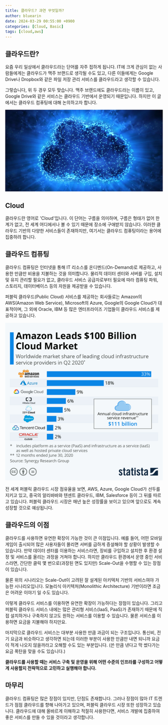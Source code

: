 ```yaml
---
title: 클라우드? 과연 무엇일까?
author: bluearin
date: 2024-03-29 00:55:00 +0900
categories: [Cloud, Basic]
tags: [cloud,aws]
---
```


## 클라우드란?

요즘 우리 일상에서 클라우드라는 단어를 자주 접하게 됩니다. IT에 크게 관심이 없는 사람들에게는 클라우드가 맥주 브랜드로 생각될 수도 있고, 다른 이들에게는 Google Drive나 Dropbox와 같은 파일 저장 관리 서비스를 클라우드라고 생각할 수 있습니다.
 
그렇습니다, 위 두 경우 모두 맞습니다. 맥주 브랜드에도 클라우드라는 이름이 있고, Google Drive와 같은 서비스는 클라우드 기반에서 운영되기 때문입니다. 하지만 이 글에서는 클라우드 컴퓨팅에 대해 논의하고자 합니다.

![cloud](../assets/images/R1280x0.png)

## Cloud

클라우드란 영어로 'Cloud'입니다. 이 단어는 구름을 의미하며, 구름은 형태가 없어 한계가 없고, 전 세계 어디에서나 볼 수 있기 때문에 장소에 구애받지 않습니다. 이러한 클라우드 기반의 다양한 서비스들이 존재하지만, 여기서는 클라우드 컴퓨팅이라는 용어에 집중하려 합니다.
 
## 클라우드 컴퓨팅

클라우드 컴퓨팅은 인터넷을 통해 IT 리소스를 온디멘드(On-Demand)로 제공하고, 사용한 만큼만 비용을 지불하는 것을 의미합니다. 물리적 데이터 센터와 서버를 구입, 설치 및 유지 관리할 필요가 없고, 클라우드 서비스 공급자로부터 필요에 따라 컴퓨팅 파워, 스토리지, 데이터베이스 등의 자원을 제공받을 수 있습니다.
 
퍼블릭 클라우드(Public Cloud) 서비스를 제공하는 회사들로는 Amazon의 AWS(Amazon Web Service), Microsoft의 Azure, Google의 Google Cloud가 대표적이며, 그 외에 Oracle, IBM 등 많은 엔터프라이즈 기업들이 클라우드 서비스를 제공하고 있습니다.

![cloud market](../assets/images/R1280x0-2.png)

전 세계 퍼블릭 클라우드 시장 점유율을 보면, AWS, Azure, Google Cloud가 선두를 지키고 있고, 중국의 알리바바와 텐센트 클라우드, IBM, Salesforce 등이 그 뒤를 따르고 있습니다. 퍼블릭 클라우드 시장은 매년 높은 성장률을 보이고 있으며 앞으로도 계속 성장할 것으로 예상됩니다.
 
## 클라우드의 이점

클라우드를 사용하면 유연한 확장이 가능한 것이 큰 이점입니다. 예를 들어, 어떤 모바일 게임이 출시되어 많은 사용자들이 몰리면 서버를 급하게 증설해야 할 상황이 발생할 수 있습니다. 만약 데이터 센터를 이용하는 서비스라면, 장비를 구입하고 설치한 후 환경 설정 및 서비스를 올리는 과정을 거쳐야 합니다. 하지만 클라우드 환경에서 운영 중인 서비스라면, 간단한 클릭 몇 번으로(과장된 면도 있지만) Scale-Out을 수행할 수 있는 장점이 있습니다.

물론 위의 시나리오는 Scale-Out이 고려된 잘 설계된 아키텍처 기반의 서비스여야 가능한 시나리오입니다. 모놀리식 아키텍처(Monolithic Architecture) 기반이라면 조금은 어려운 이야기 일 수도 있습니다.

이렇게 클라우드 서비스를 이용하면 유연한 확장이 가능하다는 장점이 있습니다. 그리고 퍼블릭 클라우드 서비스 내에는 많은 관리형 서비스(IaaS, PaaS)가 존재하기 때문에 직접 설치하거나 구축하지 않고도 원하는 서비스를 이용할 수 있습니다. 물론 서비스를 이용하면 요금을 지불해야 하지만요.

마지막으로 클라우드 서비스는 대부분 사용한 만큼 과금이 되는 구조입니다. 통신비, 전기 요금과 비슷하다고 생각하면 되는데 이러한 부분이 사용한 만큼만 내면 되니까 요금이 적게 나오지 않을까라고 오해할 수도 있는 부분입니다. (쓴 만큼 낸다고 막 썼다가는 요금 폭탄을 맞을 수도 있습니다.)

**클라우드를 사용할 때는 서비스 구축 및 운영을 위해 어떤 수준의 인프라를 구성하고 어떻게 사용할지 전략적으로 고민하고 실행해야 합니다.**
 
## 마무리

클라우드 컴퓨팅은 많은 장점이 있지만, 단점도 존재합니다. 그러나 장점이 많아 IT 트렌드가 점점 클라우드를 향해 나아가고 있으며, 퍼블릭 클라우드 시장 또한 성장하고 있습니다. 클라우드에 대해 올바르게 이해하고 적절히 사용한다면, 서비스 개발에 집중하여 좋은 서비스를 만들 수 있을 것이라고 생각합니다.
